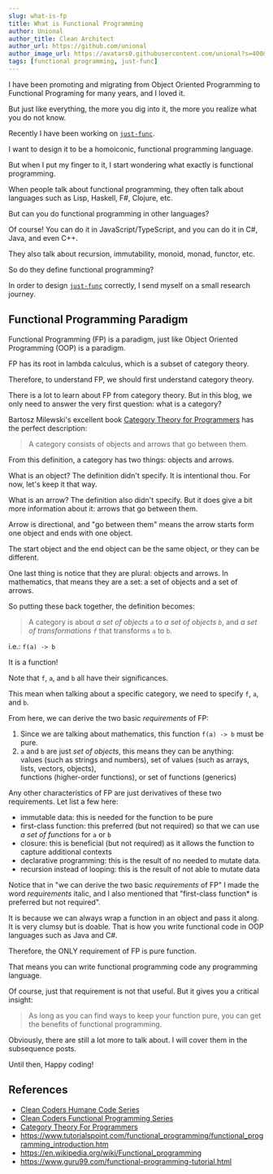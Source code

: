 ```yaml
---
slug: what-is-fp
title: What is Functional Programming
author: Unional
author_title: Clean Architect
author_url: https://github.com/unional
author_image_url: https://avatars0.githubusercontent.com/unional?s=400&v=4
tags: [functional programming, just-func]
---
```


I have been promoting and migrating from Object Oriented Programming to Functional Programing for many years, and I loved it.

But just like everything,
the more you dig into it, the more you realize what you do not know.

Recently I have been working on [`just-func`](https://github.com/justland/just-func).

I want to design it to be a homoiconic, functional programming language.

But when I put my finger to it,
I start wondering what exactly is functional programming.

When people talk about functional programming,
they often talk about languages such as Lisp, Haskell, F#, Clojure, etc.

But can you do functional programming in other languages?

Of course! You can do it in JavaScript/TypeScript,
and you can do it in C#, Java, and even C++.

They also talk about recursion, immutability, monoid, monad, functor, etc.

So do they define functional programming?

In order to design [`just-func`](https://github.com/justland/just-func) correctly,
I send myself on a small research journey.

## Functional Programming Paradigm

Functional Programming (FP) is a paradigm,
just like Object Oriented Programming (OOP) is a paradigm.

FP has its root in lambda calculus, which is a subset of category theory.

Therefore, to understand FP, we should first understand category theory.

There is a lot to learn about FP from category theory.
But in this blog, we only need to answer the very first question: what is a category?

Bartosz Milewski's excellent book [Category Theory for Programmers][category-theory-for-programmers] has the perfect description:

> A category consists of objects and arrows that go between them.

From this definition, a category has two things: objects and arrows.

What is an object? The definition didn't specify. It is intentional thou.
For now, let's keep it that way.

What is an arrow? The definition also didn't specify. But it does give a bit more information about it: arrows that go between them.

Arrow is directional, and "go between them" means the arrow starts form one object and ends with one object.

The start object and the end object can be the same object, or they can be different.

One last thing is notice that they are plural: objects and arrows.
In mathematics, that means they are a set: a set of objects and a set of arrows.

So putting these back together, the definition becomes:

> A category is about *a set of objects `a`* to *a set of objects `b`*, and *a set of transformations `f`* that transforms `a` to `b`.

i.e.: `f(a) -> b`

It is a function!

Note that `f`, `a`, and `b` all have their significances.

This mean when talking about a specific category,
we need to specify `f`, `a`, and `b`.

From here, we can derive the two basic *requirements* of FP:

1. Since we are talking about mathematics, this function `f(a) -> b` must be pure.
2. `a` and `b` are just *set of objects*, this means they can be anything:\
   values (such as strings and numbers), set of values (such as arrays, lists, vectors, objects),\
   functions (higher-order functions), or set of functions (generics)

Any other characteristics of FP are just derivatives of these two requirements.
Let list a few here:

- immutable data: this is needed for the function to be pure
- first-class function: this preferred (but not required) so that we can use *a set of functions* for `a` or `b`
- closure: this is beneficial (but not required) as it allows the function to capture additional contexts
- declarative programming: this is the result of no needed to mutate data.
- recursion instead of looping: this is the result of not able to mutate data

Notice that in "we can derive the two basic *requirements* of FP" I made the word *requirements* italic,
and I also mentioned that "first-class function* is preferred but not required".

It is because we can always wrap a function in an object and pass it along.
It is very clumsy but is doable.
That is how you write functional code in OOP languages such as Java and C#.

Therefore, the ONLY requirement of FP is pure function.

That means you can write functional programming code any programming language.

Of course, just that requirement is not that useful.
But it gives you a critical insight:

> As long as you can find ways to keep your function pure,
> you can get the benefits of functional programming.

Obviously, there are still a lot more to talk about.
I will cover them in the subsequence posts.

Until then, Happy coding!

## References

- [Clean Coders Humane Code Series](https://cleancoders.com/series/humane-code-real)
- [Clean Coders Functional Programming Series](https://cleancoders.com/series/clean-code/functional-programming)
- [Category Theory For Programmers][category-theory-for-programmers]
- <https://www.tutorialspoint.com/functional_programming/functional_programming_introduction.htm>
- <https://en.wikipedia.org/wiki/Functional_programming>
- <https://www.guru99.com/functional-programming-tutorial.html>

[category-theory-for-programmers]: https://bartoszmilewski.com/2014/10/28/category-theory-for-programmers-the-preface/
